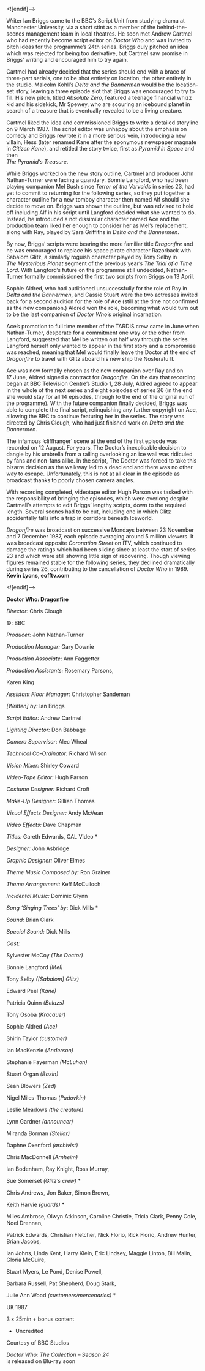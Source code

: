 <![endif]-->

Writer Ian Briggs came to the BBC’s Script Unit from studying drama at Manchester University, via a short stint as a member of the behind-the-scenes management team in local theatres. He soon met Andrew Cartmel who had recently become script editor on _Doctor Who_ and was invited to pitch ideas for the programme’s 24th series. Briggs duly pitched an idea which was rejected for being too derivative, but Cartmel saw promise in Briggs’ writing and encouraged him to try again.

Cartmel had already decided that the series should end with a brace of three-part serials, one to be shot entirely on location, the other entirely in the studio. Malcolm Kohll’s _Delta and the Bannermen_ would be the location-set story, leaving a three episode slot that Briggs was encouraged to try to fill. His new pitch, titled _Absolute Zero_, featured a teenage financial whizz kid and his sidekick, Mr Spewey, who are scouring an icebound planet in search of a treasure that is eventually revealed to be a living creature.

Cartmel liked the idea and commissioned Briggs to write a detailed storyline on 9 March 1987. The script editor was unhappy about the emphasis on comedy and Briggs rewrote it in a more serious vein, introducing a new villain, Hess (later renamed Kane after the eponymous newspaper magnate in _Citizen Kane_), and retitled the story twice, first as _Pyramid in Space_ and then  
_The Pyramid’s Treasure_.

While Briggs worked on the new story outline, Cartmel and producer John Nathan-Turner were facing a quandary. Bonnie Langford, who had been playing companion Mel Bush since _Terror of the Vervoids_ in series 23, had yet to commit to returning for the following series, so they put together a character outline for a new tomboy character then named Alf should she decide to move on. Briggs was shown the outline, but was advised to hold off including Alf in his script until Langford decided what she wanted to do. Instead, he introduced a not dissimilar character named Ace and the production team liked her enough to consider her as Mel’s replacement, along with Ray, played by Sara Griffiths in _Delta and the Bannermen_.

By now, Briggs’ scripts were bearing the more familiar title _Dragonfire_ and he was encouraged to replace his space pirate character Razorback with Sabalom Glitz, a similarly roguish character played by Tony Selby in  
_The Mysterious Planet_ segment of the previous year’s _The Trial of a Time Lord_. With Langford’s future on the programme still undecided, Nathan-Turner formally commissioned the first two scripts from Briggs on 13 April.

Sophie Aldred, who had auditioned unsuccessfully for the role of Ray in _Delta and the Bannermen_, and Cassie Stuart were the two actresses invited back for a second audition for the role of Ace (still at the time not confirmed as the new companion.) Aldred won the role, becoming what would turn out to be the last companion of _Doctor Who_’s original incarnation.

Ace’s promotion to full time member of the TARDIS crew came in June when Nathan-Turner, desperate for a commitment one way or the other from Langford, suggested that Mel be written out half way through the series. Langford herself only wanted to appear in the first story and a compromise was reached, meaning that Mel would finally leave the Doctor at the end of _Dragonfire_ to travel with Glitz aboard his new ship the Nosferatu II.

Ace was now formally chosen as the new companion over Ray and on  
17 June, Aldred signed a contract for _Dragonfire_. On the day that recording began at BBC Television Centre’s Studio 1, 28 July, Aldred agreed to appear in the whole of the next series and eight episodes of series 26 (in the end she would stay for all 14 episodes, through to the end of the original run of the programme). With the future companion finally decided, Briggs was able to complete the final script, relinquishing any further copyright on Ace, allowing the BBC to continue featuring her in the series. The story was directed by Chris Clough, who had just finished work on _Delta and the Bannermen_.

The infamous ‘cliffhanger’ scene at the end of the first episode was recorded on 12 August. For years, The Doctor’s inexplicable decision to dangle by his umbrella from a railing overlooking an ice wall was ridiculed by fans and non-fans alike. In the script, The Doctor was forced to take this bizarre decision as the walkway led to a dead end and there was no other way to escape. Unfortunately, this is not at all clear in the episode as broadcast thanks to poorly chosen camera angles.

With recording completed, videotape editor Hugh Parson was tasked with the responsibility of bringing the episodes, which were overlong despite Cartmell’s attempts to edit Briggs’ lengthy scripts, down to the required length. Several scenes had to be cut, including one in which Glitz accidentally falls into a trap in corridors beneath Iceworld.

_Dragonfire_ was broadcast on successive Mondays between 23 November and 7 December 1987, each episode averaging around 5 million viewers. It was broadcast opposite _Coronation Street_ on ITV, which continued to damage the ratings which had been sliding since at least the start of series 23 and which were still showing little sign of recovering. Though viewing figures remained stable for the following series, they declined dramatically during series 26, contributing to the cancellation of _Doctor Who_ in 1989.<br>
**Kevin Lyons, eofftv.com**<br>

<![endif]-->

**Doctor Who: Dragonfire**

_Director:_ Chris Clough

©: BBC

_Producer:_ John Nathan-Turner

_Production Manager:_ Gary Downie

_Production Associate_: Ann Faggetter

_Production Assistants:_ Rosemary Parsons,

Karen King

_Assistant Floor Manager:_ Christopher Sandeman

_[Written] by:_ Ian Briggs

_Script Editor:_ Andrew Cartmel

_Lighting Director:_ Don Babbage

_Camera Supervisor_: Alec Wheal

_Technical Co-Ordinator:_ Richard Wilson

_Vision Mixer:_ Shirley Coward

_Video-Tape Editor:_ Hugh Parson

_Costume Designer:_ Richard Croft

_Make-Up Designer_: Gillian Thomas

_Visual Effects Designer:_ Andy McVean

_Video Effects:_ Dave Chapman

_Titles:_ Gareth Edwards, CAL Video *

_Designer:_ John Asbridge

_Graphic Designer:_ Oliver Elmes

_Theme Music Composed by:_ Ron Grainer

_Theme Arrangement:_ Keff McCulloch

_Incidental Music:_ Dominic Glynn

_Song ‘Singing Trees’ by_: Dick Mills *

_Sound:_ Brian Clark

_Special Sound:_ Dick Mills

_Cast:_

Sylvester McCoy _(The Doctor)_

Bonnie Langford _(Mel)_

Tony Selby _([Sabalom] Glitz)_

Edward Peel _(Kane)_

Patricia Quinn _(Belazs)_

Tony Osoba _(Kracauer)_

Sophie Aldred _(Ace)_

Shirin Taylor _(customer)_

Ian MacKenzie _(Anderson)_

Stephanie Fayerman _(McLuhan)_

Stuart Organ _(Bazin)_

Sean Blowers _(Zed_)

Nigel Miles-Thomas (_Pudovkin)_

Leslie Meadows _(the creature)_

Lynn Gardner _(announcer)_

Miranda Borman _(Stellar)_

Daphne Oxenford _(archivist)_

Chris MacDonnell _(Arnheim)_

Ian Bodenham, Ray Knight, Ross Murray,

Sue Somerset _(Glitz’s crew)_ *

Chris Andrews, Jon Baker, Simon Brown,

Keith Harvie _(guards)_ *

Miles Ambrose, Olwyn Atkinson, Caroline Christie, Tricia Clark, Penny Cole, Noel Drennan,

Patrick Edwards, Christian Fletcher, Nick Florio, Rick Florio, Andrew Hunter, Brian Jacobs,

Ian Johns, Linda Kent, Harry Klein, Eric Lindsey, Maggie Linton, Bill Malin, Gloria McGuire,

Stuart Myers, Le Pond, Denise Powell,

Barbara Russell, Pat Shepherd, Doug Stark,

Julie Ann Wood _(customers/mercenaries)_ *

UK 1987

3 x 25min + bonus content

* Uncredited

Courtesy of BBC Studios

_Doctor Who: The Collection – Season 24_  
is released on Blu-ray soon


<!--stackedit_data:
eyJoaXN0b3J5IjpbMzE3Mjg5Mjc4LDI0MTYzMjgxNF19
-->